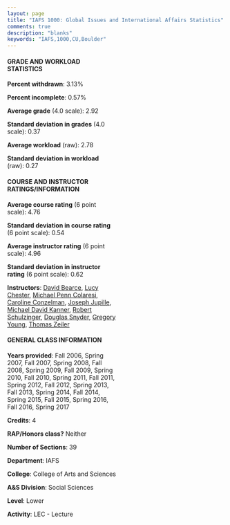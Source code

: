 ```yaml
---
layout: page
title: "IAFS 1000: Global Issues and International Affairs Statistics"
comments: true
description: "blanks"
keywords: "IAFS,1000,CU,Boulder"
---
```

<head>
<script src="https://ajax.googleapis.com/ajax/libs/jquery/2.1.3/jquery.min.js"></script>
<script src="https://dl.dropboxusercontent.com/s/pc42nxpaw1ea4o9/highcharts.js?dl=0"></script>
<!-- <script src="../assets/js/highcharts.js"></script> -->
<style type="text/css">@font-face {
	font-family: "Bebas Neue";
	src: url(https://www.filehosting.org/file/details/544349/BebasNeue Regular.otf) format("opentype");
	}
	h1.Bebas { 
		font-family: "Bebas Neue", Verdana, Tahoma;
	}
</style>
</head>
<body>
	<div id="container" style="float: right; width: 45%; height: 88%; margin-left: 2.5%; margin-right: 2.5%;"></div>
	<script language="JavaScript">
		$(document).ready(function() {
		var chart = {type: 'column'};
		var title = {text: 'Grade Distribution'};
		var xAxis = {categories: ['A','B','C','D','F'],crosshair: true};
		var yAxis = {min: 0,title: {text: 'Percentage'}};
		var tooltip = {headerFormat: '<center><b><span style="font-size:20px">{point.key}</span></b></center>',
		               pointFormat: '<td style="padding:0"><b>{point.y:.1f}%</b></td>',
		               footerFormat: '</table>',shared: true,useHTML: true};
		var plotOptions = {column: {pointPadding: 0.0,borderWidth: 0}};  
		var credits = {enabled: false};var series= [{name: 'Percent',data: [31.19,42.76,19.04,3.91,3.1,]}];
		var json = {};
		json.chart = chart;
		json.title = title;
		json.tooltip = tooltip;
		json.xAxis = xAxis;
		json.yAxis = yAxis;  
		json.series = series;
		json.plotOptions = plotOptions;  
		json.credits = credits;
		$('#container').highcharts(json);
	});
	</script>
</body>
			   
#### GRADE AND WORKLOAD STATISTICS

**Percent withdrawn**: 3.13%

**Percent incomplete**: 0.57%

**Average grade** (4.0 scale): 2.92

**Standard deviation in grades** (4.0 scale): 0.37

**Average workload** (raw): 2.78

**Standard deviation in workload** (raw): 0.27

#### COURSE AND INSTRUCTOR RATINGS/INFORMATION

**Average course rating** (6 point scale): 4.76

**Standard deviation in course rating** (6 point scale): 0.54

**Average instructor rating** (6 point scale): 4.96

**Standard deviation in instructor rating** (6 point scale): 0.62

**Instructors**: <a href='../../instructors/David_Bearce'>David Bearce</a>, <a href='../../instructors/Lucy_Chester'>Lucy Chester</a>, <a href='../../instructors/Michael_Penn_Colaresi'>Michael Penn Colaresi</a>, <a href='../../instructors/Caroline_Conzelman'>Caroline Conzelman</a>, <a href='../../instructors/Joseph_Jupille'>Joseph Jupille</a>, <a href='../../instructors/Michael_David_Kanner'>Michael David Kanner</a>, <a href='../../instructors/Robert_Schulzinger'>Robert Schulzinger</a>, <a href='../../instructors/Douglas_Snyder'>Douglas Snyder</a>, <a href='../../instructors/Gregory_Young'>Gregory Young</a>, <a href='../../instructors/Thomas_Zeiler'>Thomas Zeiler</a>

#### GENERAL CLASS INFORMATION

**Years provided**: Fall 2006, Spring 2007, Fall 2007, Spring 2008, Fall 2008, Spring 2009, Fall 2009, Spring 2010, Fall 2010, Spring 2011, Fall 2011, Spring 2012, Fall 2012, Spring 2013, Fall 2013, Spring 2014, Fall 2014, Spring 2015, Fall 2015, Spring 2016, Fall 2016, Spring 2017

**Credits**: 4

**RAP/Honors class?** Neither

**Number of Sections**: 39

**Department**: IAFS

**College**: College of Arts and Sciences

**A&S Division**: Social Sciences

**Level**: Lower

**Activity**: LEC - Lecture
